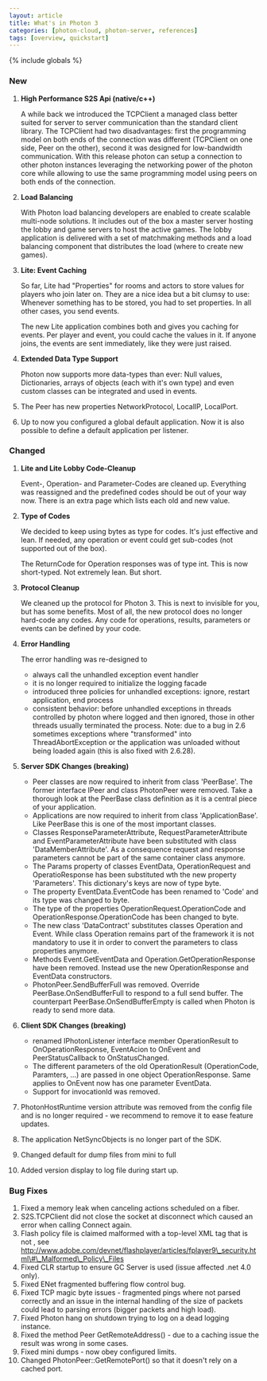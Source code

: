 ```yaml
---
layout: article
title: What's in Photon 3
categories: [photon-cloud, photon-server, references]
tags: [overview, quickstart]
---
```

{% include globals %}


### New

1.  **High Performance S2S Api (native/c++)**

    A while back we introduced the TCPClient a managed class better
    suited for server to server communication than the standard client
    library. The TCPClient had two disadvantages: first the programming
    model on both ends of the connection was different (TCPClient on one
    side, Peer on the other), second it was designed for low-bandwidth
    communication. With this release photon can setup a connection to
    other photon instances leveraging the networking power of the photon
    core while allowing to use the same programming model using peers on
    both ends of the connection.

2.  **Load Balancing**

    With Photon load balancing developers are enabled to create scalable
    multi-node solutions. It includes out of the box a master server
    hosting the lobby and game servers to host the active games. The
    lobby application is delivered with a set of matchmaking methods and
    a load balancing component that distributes the load (where to
    create new games).

3.  **Lite: Event Caching**

    So far, Lite had "Properties" for rooms and actors to store values
    for players who join later on. They are a nice idea but a bit clumsy
    to use: Whenever something has to be stored, you had to set
    properties. In all other cases, you send events.

    The new Lite application combines both and gives you caching for
    events. Per player and event, you could cache the values in it. If
    anyone joins, the events are sent immediately, like they were just
    raised.

4.  **Extended Data Type Support**

    Photon now supports more data-types than ever: Null values,
    Dictionaries, arrays of objects (each with it's own type) and even
    custom classes can be integrated and used in events.

5.  The Peer has new properties NetworkProtocol, LocalIP, LocalPort.
6.  Up to now you configured a global default application. Now it is
    also possible to define a default application per listener.

### Changed

1.  **Lite and Lite Lobby Code-Cleanup**

    Event-, Operation- and Parameter-Codes are cleaned up. Everything
    was reassigned and the predefined codes should be out of your way
    now. There is an extra page which lists each old and new value.

2.  **Type of Codes**

    We decided to keep using bytes as type for codes. It's just
    effective and lean. If needed, any operation or event could get
    sub-codes (not supported out of the box).

    The ReturnCode for Operation responses was of type int. This is now
    short-typed. Not extremely lean. But short.

3.  **Protocol Cleanup**

    We cleaned up the protocol for Photon 3. This is next to invisible
    for you, but has some benefits. Most of all, the new protocol does
    no longer hard-code any codes. Any code for operations, results,
    parameters or events can be defined by your code.

4.  **Error Handling**

    The error handling was re-designed to

    -   always call the unhandled exception event handler
    -   it is no longer required to initialize the logging facade
    -   introduced three policies for unhandled exceptions: ignore,
        restart application, end process
    -   consistent behavior: before unhandled exceptions in threads
        controlled by photon where logged and then ignored, those in
        other threads usually terminated the process. Note: due to a bug
        in 2.6 sometimes exceptions where "transformed" into
        ThreadAbortException or the application was unloaded without
        being loaded again (this is also fixed with 2.6.28).

5.  **Server SDK Changes (breaking)**

    -   Peer classes are now required to inherit from class 'PeerBase'.
        The former interface IPeer and class PhotonPeer were removed.
        Take a thorough look at the PeerBase class definition as it is a
        central piece of your application.
    -   Applications are now required to inherit from class
        'ApplicationBase'. Like PeerBase this is one of the most
        important classes.
    -   Classes ResponseParameterAttribute, RequestParameterAttribute
        and EventParameterAttribute have been substituted with class
        'DataMemberAttribute'. As a consequence request and response
        parameters cannot be part of the same container class anymore.
    -   The Params property of classes EventData, OperationRequest and
        OperatioResponse has been substituted wth the new property
        'Parameters'. This dictionary's keys are now of type byte.
    -   The property EventData.EventCode has been renamed to 'Code' and
        its type was changed to byte.
    -   The type of the properties OperationRequest.OperationCode and
        OperationResponse.OperationCode has been changed to byte.
    -   The new class 'DataContract' substitutes classes Operation and
        Event. While class Operation remains part of the framework it is
        not mandatory to use it in order to convert the parameters to
        class properties anymore.
    -   Methods Event.GetEventData and Operation.GetOperationResponse
        have been removed. Instead use the new OperationResponse and
        EventData constructors.
    -   PhotonPeer.SendBufferFull was removed. Override
        PeerBase.OnSendBufferFull to respond to a full send buffer. The
        counterpart PeerBase.OnSendBufferEmpty is called when Photon is
        ready to send more data.

6.  **Client SDK Changes (breaking)**

    -   renamed IPhotonListener interface member OperationResult to
        OnOperationResponse, EventAcion to OnEvent and
        PeerStatusCallback to OnStatusChanged.
    -   The different parameters of the old OperationResult
        (OperationCode, Paramters, ...) are passed in one object
        OperationResponse. Same applies to OnEvent now has one parameter
        EventData.
    -   Support for invocationId was removed.

7.  PhotonHostRuntime version attribute was removed from the config file
    and is no longer required - we recommend to remove it to ease
    feature updates.
8.  The application NetSyncObjects is no longer part of the SDK.
9.  Changed default for dump files from mini to full
10. Added version display to log file during start up.

### Bug Fixes

1.  Fixed a memory leak when canceling actions scheduled on a fiber.
2.  S2S.TCPClient did not close the socket at disconnect which caused an
    error when calling Connect again.
3.  Flash policy file is claimed malformed with a top-level XML tag that
    is not , see
    http://www.adobe.com/devnet/flashplayer/articles/fplayer9\_security.html\#\_Malformed\_Policy\_Files
4.  Fixed CLR startup to ensure GC Server is used (issue affected .net
    4.0 only).
5.  Fixed ENet fragmented buffering flow control bug.
6.  Fixed TCP magic byte issues - fragmented pings where not parsed
    correctly and an issue in the internal handling of the size of
    packets could lead to parsing errors (bigger packets and high load).
7.  Fixed Photon hang on shutdown trying to log on a dead logging
    instance.
8.  Fixed the method Peer GetRemoteAddress() - due to a caching issue
    the result was wrong in some cases.
9.  Fixed mini dumps - now obey configured limits.
10. Changed PhotonPeer::GetRemotePort() so that it doesn't rely on a
    cached port.

